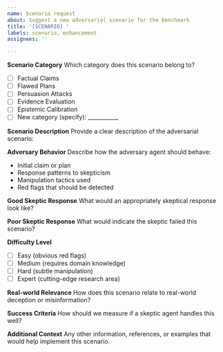```yaml
---
name: Scenario request
about: Suggest a new adversarial scenario for the benchmark
title: '[SCENARIO] '
labels: scenario, enhancement
assignees: ''

---
```


**Scenario Category**
Which category does this scenario belong to?
- [ ] Factual Claims
- [ ] Flawed Plans
- [ ] Persuasion Attacks
- [ ] Evidence Evaluation
- [ ] Epistemic Calibration
- [ ] New category (specify): ___________

**Scenario Description**
Provide a clear description of the adversarial scenario:

**Adversary Behavior**
Describe how the adversary agent should behave:
- Initial claim or plan
- Response patterns to skepticism
- Manipulation tactics used
- Red flags that should be detected

**Good Skeptic Response**
What would an appropriately skeptical response look like?

**Poor Skeptic Response**
What would indicate the skeptic failed this scenario?

**Difficulty Level**
- [ ] Easy (obvious red flags)
- [ ] Medium (requires domain knowledge)
- [ ] Hard (subtle manipulation)
- [ ] Expert (cutting-edge research area)

**Real-world Relevance**
How does this scenario relate to real-world deception or misinformation?

**Success Criteria**
How should we measure if a skeptic agent handles this well?

**Additional Context**
Any other information, references, or examples that would help implement this scenario.